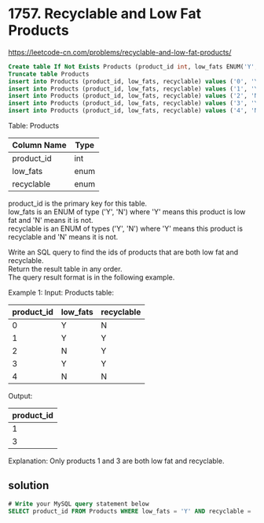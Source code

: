 # 1757. Recyclable and Low Fat Products
https://leetcode-cn.com/problems/recyclable-and-low-fat-products/  
``` sql
Create table If Not Exists Products (product_id int, low_fats ENUM('Y', 'N'), recyclable ENUM('Y','N'))
Truncate table Products
insert into Products (product_id, low_fats, recyclable) values ('0', 'Y', 'N')
insert into Products (product_id, low_fats, recyclable) values ('1', 'Y', 'Y')
insert into Products (product_id, low_fats, recyclable) values ('2', 'N', 'Y')
insert into Products (product_id, low_fats, recyclable) values ('3', 'Y', 'Y')
insert into Products (product_id, low_fats, recyclable) values ('4', 'N', 'N')
```
Table: Products 


| Column Name | Type    |  
| ------ | ------  |  
| product_id  | int     |  
| low_fats    | enum    |  
| recyclable  | enum    |  


product_id is the primary key for this table.  
low_fats is an ENUM of type ('Y', 'N') where 'Y' means this product is low fat and 'N' means it is not.  
recyclable is an ENUM of types ('Y', 'N') where 'Y' means this product is recyclable and 'N' means it is not.  

Write an SQL query to find the ids of products that are both low fat and recyclable.  
Return the result table in any order.  
The query result format is in the following example.  

Example 1:
Input: 
Products table:

| product_id  | low_fats | recyclable |
| ------ | ------ | ------ |
| 0           | Y        | N          |
| 1           | Y        | Y          |
| 2           | N        | Y          |
| 3           | Y        | Y          |
| 4           | N        | N          |

Output: 

| product_id  |
| ------ |
| 1           |
| 3           |

Explanation: Only products 1 and 3 are both low fat and recyclable.  

## solution
``` sql
# Write your MySQL query statement below
SELECT product_id FROM Products WHERE low_fats = 'Y' AND recyclable = 'Y';
```
